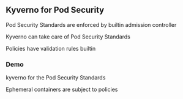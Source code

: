 ## Kyverno for Pod Security

<i class="fa-duotone fa-shield-check fa-4x"></i> <!-- .element: style="float: right;" -->

Pod Security Standards are enforced by builtin admission controller

Kyverno can take care of Pod Security Standards

Policies have validation rules builtin

### Demo [<i class="fa fa-comment-code"></i>](https://github.com/nicholasdille/container-slides/blob/master/120_kubernetes/kyverno/pod_security.demo "pod_security.demo")

kyverno for the Pod Security Standards [](https://kyverno.io/docs/writing-policies/validate/#pod-security)

Ephemeral containers are subject to policies
